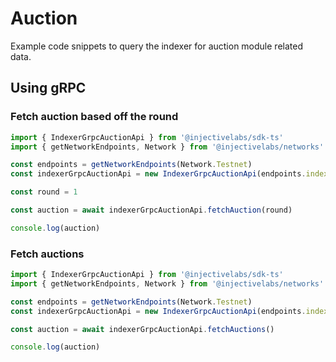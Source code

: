 # Auction

Example code snippets to query the indexer for auction module related data.

## Using gRPC

### Fetch auction based off the round

```ts
import { IndexerGrpcAuctionApi } from '@injectivelabs/sdk-ts'
import { getNetworkEndpoints, Network } from '@injectivelabs/networks'

const endpoints = getNetworkEndpoints(Network.Testnet)
const indexerGrpcAuctionApi = new IndexerGrpcAuctionApi(endpoints.indexer)

const round = 1

const auction = await indexerGrpcAuctionApi.fetchAuction(round)

console.log(auction)
```

### Fetch auctions

```ts
import { IndexerGrpcAuctionApi } from '@injectivelabs/sdk-ts'
import { getNetworkEndpoints, Network } from '@injectivelabs/networks'

const endpoints = getNetworkEndpoints(Network.Testnet)
const indexerGrpcAuctionApi = new IndexerGrpcAuctionApi(endpoints.indexer)

const auction = await indexerGrpcAuctionApi.fetchAuctions()

console.log(auction)
```
